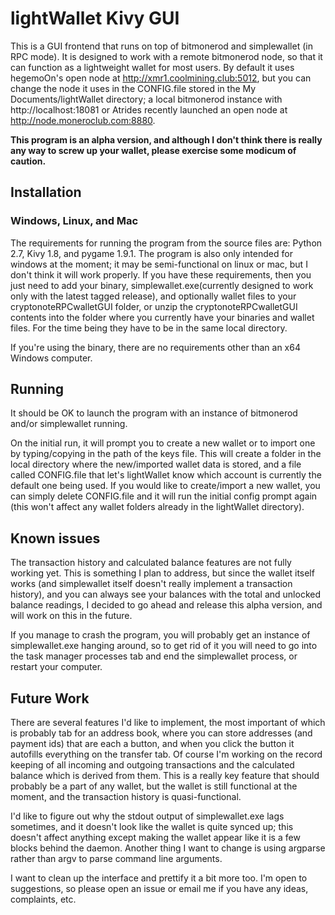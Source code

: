 # lightWallet Kivy GUI
This is a GUI frontend that runs on top of bitmonerod and simplewallet (in RPC mode). It is designed to work with a remote bitmonerod node, so that it can function as a lightweight wallet for most users. By default it uses hegemoOn's open node at http://xmr1.coolmining.club:5012, but you can change the node it uses in the CONFIG.file stored in the My Documents/lightWallet directory; a local bitmonerod instance with http://localhost:18081 or Atrides recently launched an open node at http://node.moneroclub.com:8880. 

**This program is an alpha version, and although I don't think there is really any way to screw up your wallet, please exercise some modicum of caution.**

## Installation
### Windows, Linux, and Mac
The requirements for running the program from the source files are: Python 2.7, Kivy 1.8, and pygame 1.9.1. The program is also only intended for windows at the moment; it may be semi-functional on linux or mac, but I don't think it will work properly. If you have these requirements, then you just need to add your binary, simplewallet.exe(currently designed to work only with the latest tagged release),  and optionally wallet files to your cryptonoteRPCwalletGUI folder, or unzip the cryptonoteRPCwalletGUI contents into the folder where you currently have your binaries and wallet files. For the time being they have to be in the same local directory.

If you're using the binary, there are no requirements other than an x64 Windows computer. 

## Running
It should be OK to launch the program with an instance of bitmonerod and/or simplewallet running. 

On the initial run, it will prompt you to create a new wallet or to import one by typing/copying in the path of the keys file. This will create a folder in the local directory where the new/imported wallet data is stored, and a file called CONFIG.file that let's lightWallet know which account is currently the default one being used. If you would like to create/import a new wallet, you can simply delete CONFIG.file and it will run the initial config prompt again (this won't affect any wallet folders already in the lightWallet directory).

## Known issues
The transaction history and calculated balance features are not fully working yet. This is something I plan to address, but since the wallet itself works (and simplewallet itself doesn't really implement a transaction history), and you can always see your balances with the total and unlocked balance readings, I decided to go ahead and release this alpha version, and will work on this in the future.

If you manage to crash the program, you will probably get an instance of simplewallet.exe hanging around, so to get rid of it you will need to go into the task manager processes tab and end the simplewallet process, or restart your computer.

## Future Work
There are several features I'd like to implement, the most important of which is probably tab for an address book, where you can store addresses (and payment ids) that are each a button, and when you click the button it autofills everything on the transfer tab. Of course I'm working on the record keeping of all incoming and outgoing transactions and the calculated balance which is derived from them. This is a really key feature that should probably be a part of any wallet, but the wallet is still functional at the moment, and the transaction history is quasi-functional.

I'd like to figure out why the stdout output of simplewallet.exe lags sometimes, and it doesn't look like the wallet is quite synced up; this doesn't affect anything except making the wallet appear like it is a few blocks behind the daemon. Another thing I want to change is using argparse rather than argv to parse command line arguments. 

I want to clean up the interface and prettify it a bit more too. I'm open to suggestions, so please open an issue or email me if you have any ideas, complaints, etc.